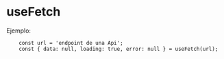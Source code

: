 # useFetch

Ejemplo:

```
    const url = 'endpoint de una Api';
    const { data: null, loading: true, error: null } = useFetch(url);

```